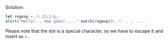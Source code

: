 Solution:

```js run
let regexp = /\.{3,}/g;
alert("Hello!... How goes?.....".match(regexp)); // ..., .....
```

Please note that the dot is a special character, so we have to escape it and insert as `\.`.
